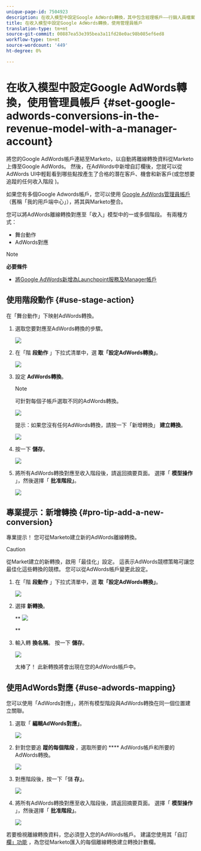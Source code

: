 ```yaml
---
unique-page-id: 7504923
description: 在收入模型中設定Google AdWords轉換，其中包含經理帳戶——行銷人員檔案——產品檔案
title: 在收入模型中設定Google AdWords轉換，使用管理員帳戶
translation-type: tm+mt
source-git-commit: 00887ea53e395bea3a11fd28e0ac98b085ef6ed8
workflow-type: tm+mt
source-wordcount: '449'
ht-degree: 0%

---
```



# 在收入模型中設定Google AdWords轉換，使用管理員帳戶 {#set-google-adwords-conversions-in-the-revenue-model-with-a-manager-account}

將您的Google AdWords帳戶連結至Marketo，以自動將離線轉換資料從Marketo上傳至Google AdWords。 然後，在AdWords中新增自訂欄後，您就可以從AdWords UI中輕鬆看到哪些點按產生了合格的潛在客戶、機會和新客戶(或您想要追蹤的任何收入階段 [](https://support.google.com/adwords/answer/3073556) )。

如果您有多個Google Adwords帳戶，您可以使用 [Google AdWords管理員帳戶](https://www.google.com/adwords/manager-accounts/) （舊稱「我的用戶端中心」），將其與Marketo整合。

您可以將AdWords離線轉換對應至「收入」模型中的一或多個階段。 有兩種方式：

* 舞台動作
* AdWords對應

>[!NOTE]
>
>**必要條件**
>
>* [將Google AdWords新增為Launchpoint服務及Manager帳戶](../../../../product-docs/administration/additional-integrations/add-google-adwords-as-a-launchpoint-service-with-a-manager-account.md)

>



## 使用階段動作 {#use-stage-action}

在「舞台動作」下映射AdWords轉換。

1. 選取您要對應至AdWords轉換的步驟。

   ![](assets/image2015-2-26-16-3a40-3a2.png)

1. 在「階 **段動作** 」下拉式清單中，選 **取「設定AdWords轉換」**。

   ![](assets/image2015-2-26-16-3a52-3a24.png)

1. 設定 **AdWords轉換**。

   >[!NOTE]
   >
   >可針對每個子帳戶選取不同的AdWords轉換。

   ![](assets/image2015-3-27-17-3a16-3a37.png)

   提示：如果您沒有任何AdWords轉換，請按一下「新增轉換」 **建立轉換**。

   ![](assets/image2015-3-27-17-3a18-3a58.png)

1. 按一下 **儲存**。

   ![](assets/image2015-3-27-17-3a21-3a15.png)

1. 將所有AdWords轉換對應至收入階段後，請返回摘要頁面。 選擇「 **模型操作** 」，然後選擇「 **批准階段」**。

   ![](assets/image2015-2-27-12-3a20-3a20.png)

## 專業提示：新增轉換 {#pro-tip-add-a-new-conversion}

專業提示！ 您可從Marketo建立新的AdWords離線轉換。

>[!CAUTION]
>
>從Market建立的新轉換，啟用「最佳化」設定。 這表示AdWords競標策略可讓您最佳化這些轉換的競標。 您可以從AdWords帳戶變更此設定。

1. 在「階 **段動作** 」下拉式清單中，選 **取「設定AdWords轉換」**。

   ![](assets/image2015-2-26-16-3a52-3a24.png)

1. 選擇 **新轉換**。

   ** ![](assets/image2015-3-27-17-3a23-3a13.png)

   **

1. 輸入轉 **換名稱**。 按一下 **儲存**。

   ![](assets/image2015-3-27-17-3a24-3a49.png)

   太棒了！ 此新轉換將會出現在您的AdWords帳戶中。

## 使用AdWords對應 {#use-adwords-mapping}

您可以使用「AdWords對應」，將所有模型階段與AdWords轉換在同一個位置建立關聯。

1. 選取「 **編輯AdWords對應」**。

   ![](assets/image2015-2-26-17-3a3-3a29.png)

1. 針對您要追 **蹤的每個階段** ，選取所要的 **** AdWords帳戶和所要的AdWords轉換。

   ![](assets/image2015-3-27-17-3a30-3a15.png)

1. 對應階段後，按一下「儲 **存」**。

   ![](assets/image2015-3-27-17-3a30-3a48.png)

1. 將所有AdWords轉換對應至收入階段後，請返回摘要頁面。 選擇「 **模型操作** 」，然後選擇「 **批准階段」**。

   ![](assets/image2015-2-27-12-3a20-3a20.png)

若要檢視離線轉換資料，您必須登入您的AdWords帳戶。 建議您使用其「自訂 [欄」功能](https://support.google.com/adwords/answer/3073556) ，為您從Marketo匯入的每個離線轉換建立轉換計數欄。
